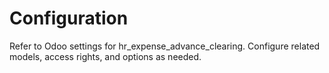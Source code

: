 # Configuration

Refer to Odoo settings for hr_expense_advance_clearing. Configure related models, access rights, and options as needed.
